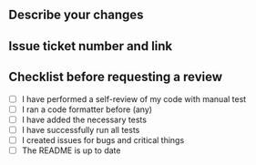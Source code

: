 ## Describe your changes

## Issue ticket number and link

## Checklist before requesting a review

- [ ] I have performed a self-review of my code with manual test
- [ ] I ran a code formatter before (any)
- [ ] I have added the necessary tests
- [ ] I have successfully run all tests
- [ ] I created issues for bugs and critical things
- [ ] The README is up to date
